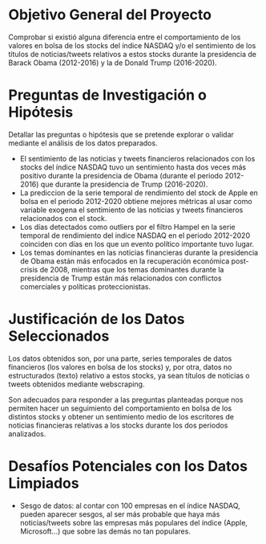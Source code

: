 # Objetivo General del Proyecto
Comprobar si existió alguna diferencia entre el comportamiento de los valores en bolsa de los stocks del índice NASDAQ y/o el sentimiento de los títulos de noticias/tweets relativos a estos stocks durante la presidencia de Barack Obama (2012-2016) y la de Donald Trump (2016-2020).

# Preguntas de Investigación o Hipótesis
Detallar las preguntas o hipótesis que se pretende explorar o validar mediante el análisis de los datos preparados.

- El sentimiento de las noticias y tweets financieros relacionados con los stocks del índice NASDAQ tuvo un sentimiento hasta dos veces más positivo durante la presidencia de Obama (durante el periodo 2012-2016) que durante la presidencia de Trump (2016-2020).
- La prediccion de la serie temporal de rendimiento del stock de Apple en bolsa en el periodo 2012-2020 obtiene mejores métricas al usar como variable exogena el sentimiento de las noticias y tweets financieros relacionados con el stock.
- Los días detectados como outliers por el filtro Hampel en la serie temporal de rendimiento del indice NASDAQ en el periodo 2012-2020 coinciden con días en los que un evento político importante tuvo lugar.
- Los temas dominantes en las noticias financieras durante la presidencia de Obama están más enfocados en la recuperación económica post-crisis de 2008, mientras que los temas dominantes durante la presidencia de Trump están más relacionados con conflictos comerciales y políticas proteccionistas.

# Justificación de los Datos Seleccionados
Los datos obtenidos son, por una parte, series temporales de datos financieros (los valores en bolsa de los stocks) y, por otra, datos no estructurados (texto) relativo a estos stocks, ya sean títulos de noticias o tweets obtenidos mediante webscraping.

Son adecuados para responder a las preguntas planteadas porque nos permiten hacer un seguimiento del comportamiento en bolsa de los distintos stocks y obtener un sentimiento medio de los escritores de noticias financieras relativas a los stocks durante los dos periodos analizados.

# Desafíos Potenciales con los Datos Limpiados
- Sesgo de datos: al contar con 100 empresas en el índice NASDAQ, pueden aparecer sesgos, al ser más probable que haya más noticias/tweets sobre las empresas más populares del índice (Apple, Microsoft...) que sobre las demás no tan populares.
